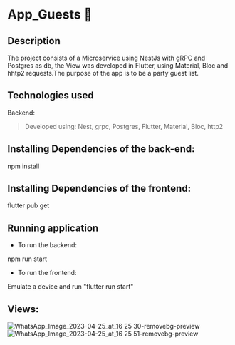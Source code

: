 # App_Guests 🎉
## Description
The project consists of a Microservice using NestJs with gRPC and Postgres as db, the View was developed in Flutter, using Material, Bloc and hhtp2 requests.The purpose of the app is to be a party guest list.

## Technologies used
  
Backend:

> Developed using: Nest, grpc, Postgres, Flutter, Material, Bloc, http2

##  Installing Dependencies of the back-end:

npm install

##  Installing Dependencies of the frontend:

flutter pub get


##  Running application

* To run the backend:


npm run start


* To run the frontend:


Emulate a device and run "flutter run start"

##  Views:

![WhatsApp_Image_2023-04-25_at_16 25 30-removebg-preview](https://user-images.githubusercontent.com/86383966/234570319-43040c08-edf5-4c84-ade2-48c9228d6fe6.png)
![WhatsApp_Image_2023-04-25_at_16 25 51-removebg-preview](https://user-images.githubusercontent.com/86383966/234570326-b91526a7-aa1c-4ddd-bab6-b7ad6c8f7161.png)
